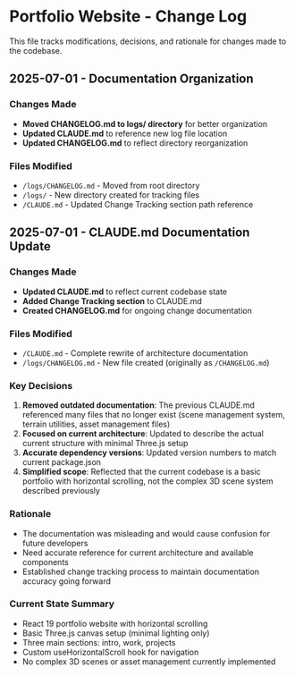 # Portfolio Website - Change Log

This file tracks modifications, decisions, and rationale for changes made to the codebase.

## 2025-07-01 - Documentation Organization

### Changes Made
- **Moved CHANGELOG.md to logs/ directory** for better organization
- **Updated CLAUDE.md** to reference new log file location
- **Updated CHANGELOG.md** to reflect directory reorganization

### Files Modified
- `/logs/CHANGELOG.md` - Moved from root directory
- `/logs/` - New directory created for tracking files
- `/CLAUDE.md` - Updated Change Tracking section path reference

## 2025-07-01 - CLAUDE.md Documentation Update

### Changes Made
- **Updated CLAUDE.md** to reflect current codebase state
- **Added Change Tracking section** to CLAUDE.md
- **Created CHANGELOG.md** for ongoing change documentation

### Files Modified
- `/CLAUDE.md` - Complete rewrite of architecture documentation
- `/logs/CHANGELOG.md` - New file created (originally as `/CHANGELOG.md`)

### Key Decisions
1. **Removed outdated documentation**: The previous CLAUDE.md referenced many files that no longer exist (scene management system, terrain utilities, asset management files)
2. **Focused on current architecture**: Updated to describe the actual current structure with minimal Three.js setup
3. **Accurate dependency versions**: Updated version numbers to match current package.json
4. **Simplified scope**: Reflected that the current codebase is a basic portfolio with horizontal scrolling, not the complex 3D scene system described previously

### Rationale
- The documentation was misleading and would cause confusion for future developers
- Need accurate reference for current architecture and available components
- Established change tracking process to maintain documentation accuracy going forward

### Current State Summary
- React 19 portfolio website with horizontal scrolling
- Basic Three.js canvas setup (minimal lighting only)
- Three main sections: intro, work, projects
- Custom useHorizontalScroll hook for navigation
- No complex 3D scenes or asset management currently implemented